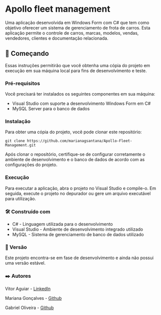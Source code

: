 <h1>Apollo fleet management</h1>
<p>Uma aplicação desenvolvida em Windows Form com C# que tem como objetivo oferecer um sistema de gerenciamento de frota de carros. Esta aplicação permite o controle de carros, marcas, modelos, vendas, vendedores, clientes e documentação relacionada.</p>

<h2>🚀 Começando</h2>
<p>Essas instruções permitirão que você obtenha uma cópia do projeto em execução em sua máquina local para fins de desenvolvimento e teste.</p>

<h3>Pré-requisitos</h3>
<p>Você precisará ter instalados os seguintes componentes em sua máquina:</p>
<ul>
  <li>Visual Studio com suporte a desenvolvimento Windows Form em C#</li>
  <li>MySQL Server para o banco de dados</li>
</ul>

<h3>Instalação</h3>
<p>Para obter uma cópia do projeto, você pode clonar este repositório:</p>

<pre><code>git clone https://github.com/marianagsantana/Apollo-Fleet-Management.git</code></pre>

<p>Após clonar o repositório, certifique-se de configurar corretamente o ambiente de desenvolvimento e o banco de dados de acordo com as configurações do projeto.</p>

<h3>Execução</h3>
<p>Para executar a aplicação, abra o projeto no Visual Studio e compile-o. Em seguida, execute o projeto no depurador ou gere um arquivo executável para utilização.</p>

<h3>🛠️ Construído com</h3>
<ul>
  <li>C# - Linguagem utilizada para o desenvolvimento</li>
  <li>Visual Studio - Ambiente de desenvolvimento integrado utilizado</li>
  <li>MySQL - Sistema de gerenciamento de banco de dados utilizado</li>
</ul>

<h3>📌 Versão</h3>
<p>Este projeto encontra-se em fase de desenvolvimento e ainda não possui uma versão estável.</p>

<h3>✒️ Autores</h3>
<p> Vitor Aguiar - <a href="https://www.linkedin.com/in/vitor-aguiar-ab3937192/">LinkedIn</a></p>
<p> Mariana Gonçalves - <a href="https://github.com/marianagsantana">Github</a></p>
<p> Gabriel Oliveira - <a href="https://github.com/gaturama">Github</a></p>

